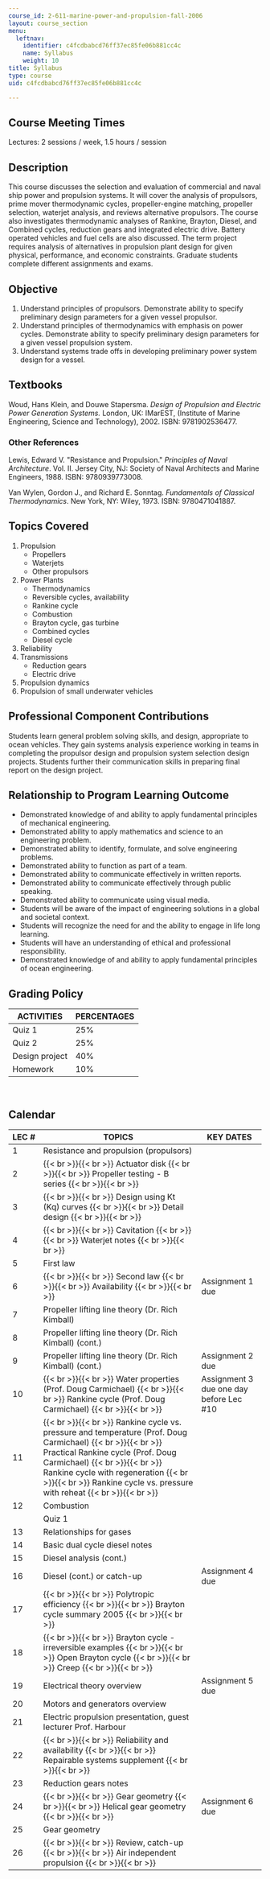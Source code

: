 ```yaml
---
course_id: 2-611-marine-power-and-propulsion-fall-2006
layout: course_section
menu:
  leftnav:
    identifier: c4fcdbabcd76ff37ec85fe06b881cc4c
    name: Syllabus
    weight: 10
title: Syllabus
type: course
uid: c4fcdbabcd76ff37ec85fe06b881cc4c

---
```


Course Meeting Times
--------------------

Lectures: 2 sessions / week, 1.5 hours / session

Description
-----------

This course discusses the selection and evaluation of commercial and naval ship power and propulsion systems. It will cover the analysis of propulsors, prime mover thermodynamic cycles, propeller-engine matching, propeller selection, waterjet analysis, and reviews alternative propulsors. The course also investigates thermodynamic analyses of Rankine, Brayton, Diesel, and Combined cycles, reduction gears and integrated electric drive. Battery operated vehicles and fuel cells are also discussed. The term project requires analysis of alternatives in propulsion plant design for given physical, performance, and economic constraints. Graduate students complete different assignments and exams.

Objective
---------

1.  Understand principles of propulsors. Demonstrate ability to specify preliminary design parameters for a given vessel propulsor.
2.  Understand principles of thermodynamics with emphasis on power cycles. Demonstrate ability to specify preliminary design parameters for a given vessel propulsion system.
3.  Understand systems trade offs in developing preliminary power system design for a vessel.

Textbooks
---------

Woud, Hans Klein, and Douwe Stapersma. _Design of Propulsion and Electric Power Generation Systems._ London, UK: IMarEST, (Institute of Marine Engineering, Science and Technology), 2002. ISBN: 9781902536477.

### Other References

Lewis, Edward V. "Resistance and Propulsion." _Principles of Naval Architecture_. Vol. II. Jersey City, NJ: Society of Naval Architects and Marine Engineers, 1988. ISBN: 9780939773008.

Van Wylen, Gordon J., and Richard E. Sonntag. _Fundamentals of Classical Thermodynamics_. New York, NY: Wiley, 1973. ISBN: 9780471041887.

Topics Covered
--------------

1.  Propulsion
    *   Propellers
    *   Waterjets
    *   Other propulsors
2.  Power Plants
    *   Thermodynamics
    *   Reversible cycles, availability
    *   Rankine cycle
    *   Combustion
    *   Brayton cycle, gas turbine
    *   Combined cycles
    *   Diesel cycle
3.  Reliability
4.  Transmissions
    *   Reduction gears
    *   Electric drive
5.  Propulsion dynamics
6.  Propulsion of small underwater vehicles

Professional Component Contributions
------------------------------------

Students learn general problem solving skills, and design, appropriate to ocean vehicles. They gain systems analysis experience working in teams in completing the propulsor design and propulsion system selection design projects. Students further their communication skills in preparing final report on the design project.

Relationship to Program Learning Outcome
----------------------------------------

*   Demonstrated knowledge of and ability to apply fundamental principles of mechanical engineering.
*   Demonstrated ability to apply mathematics and science to an engineering problem.
*   Demonstrated ability to identify, formulate, and solve engineering problems.
*   Demonstrated ability to function as part of a team.
*   Demonstrated ability to communicate effectively in written reports.
*   Demonstrated ability to communicate effectively through public speaking.
*   Demonstrated ability to communicate using visual media.
*   Students will be aware of the impact of engineering solutions in a global and societal context.
*   Students will recognize the need for and the ability to engage in life long learning.
*   Students will have an understanding of ethical and professional responsibility.
*   Demonstrated knowledge of and ability to apply fundamental principles of ocean engineering.

Grading Policy
--------------

| ACTIVITIES | PERCENTAGES |
| --- | --- |
| Quiz 1 | 25% |
| Quiz 2 | 25% |
| Design project | 40% |
| Homework | 10% 

  
 

Calendar
--------

| LEC # | TOPICS | KEY DATES |
| --- | --- | --- |
| 1 | Resistance and propulsion (propulsors) | &nbsp; |
| 2 |  {{< br >}}{{< br >}} Actuator disk {{< br >}}{{< br >}} Propeller testing - B series {{< br >}}{{< br >}}  | &nbsp; |
| 3 |  {{< br >}}{{< br >}} Design using Kt (Kq) curves {{< br >}}{{< br >}} Detail design {{< br >}}{{< br >}}  | &nbsp; |
| 4 |  {{< br >}}{{< br >}} Cavitation {{< br >}}{{< br >}} Waterjet notes {{< br >}}{{< br >}}  | &nbsp; |
| 5 | First law | &nbsp; |
| 6 |  {{< br >}}{{< br >}} Second law {{< br >}}{{< br >}} Availability {{< br >}}{{< br >}}  | Assignment 1 due |
| 7 | Propeller lifting line theory (Dr. Rich Kimball) | &nbsp; |
| 8 | Propeller lifting line theory (Dr. Rich Kimball) (cont.) | &nbsp; |
| 9 | Propeller lifting line theory (Dr. Rich Kimball) (cont.) | Assignment 2 due |
| 10 |  {{< br >}}{{< br >}} Water properties (Prof. Doug Carmichael) {{< br >}}{{< br >}} Rankine cycle (Prof. Doug Carmichael) {{< br >}}{{< br >}}  | Assignment 3 due one day before Lec #10 |
| 11 |  {{< br >}}{{< br >}} Rankine cycle vs. pressure and temperature (Prof. Doug Carmichael) {{< br >}}{{< br >}} Practical Rankine cycle (Prof. Doug Carmichael) {{< br >}}{{< br >}} Rankine cycle with regeneration {{< br >}}{{< br >}} Rankine cycle vs. pressure with reheat {{< br >}}{{< br >}}  | &nbsp; |
| 12 | Combustion | &nbsp; |
| &nbsp; | Quiz 1 | &nbsp; |
| 13 | Relationships for gases | &nbsp; |
| 14 | Basic dual cycle diesel notes | &nbsp; |
| 15 | Diesel analysis (cont.) | &nbsp; |
| 16 | Diesel (cont.) or catch-up | Assignment 4 due |
| 17 |  {{< br >}}{{< br >}} Polytropic efficiency {{< br >}}{{< br >}} Brayton cycle summary 2005 {{< br >}}{{< br >}}  | &nbsp; |
| 18 |  {{< br >}}{{< br >}} Brayton cycle - irreversible examples {{< br >}}{{< br >}} Open Brayton cycle {{< br >}}{{< br >}} Creep {{< br >}}{{< br >}}  | &nbsp; |
| 19 | Electrical theory overview | Assignment 5 due |
| 20 | Motors and generators overview | &nbsp; |
| 21 | Electric propulsion presentation, guest lecturer Prof. Harbour | &nbsp; |
| 22 |  {{< br >}}{{< br >}} Reliability and availability {{< br >}}{{< br >}} Repairable systems supplement {{< br >}}{{< br >}}  | &nbsp; |
| 23 | Reduction gears notes | &nbsp; |
| 24 |  {{< br >}}{{< br >}} Gear geometry {{< br >}}{{< br >}} Helical gear geometry {{< br >}}{{< br >}}  | Assignment 6 due |
| 25 | Gear geometry | &nbsp; |
| 26 |  {{< br >}}{{< br >}} Review, catch-up {{< br >}}{{< br >}} Air independent propulsion {{< br >}}{{< br >}}  |